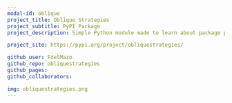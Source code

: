 ```yaml
---
modal-id: oblique
project_title: Oblique Strategies
project_subtitle: PyPI Package
project_description: Simple Python module made to learn about package publishing and Python scripting. The idea behind it comes from <a target="_blank" href='http://www.rtqe.net/ObliqueStrategies/'>Oblique Strategies</a>, a deck of cards made by Brian Eno and Peter Schmidt to overcome a productivity stalemate.

project_site: https://pypi.org/project/obliquestrategies/

github_user: FdelMazo
github_repo: obliquestrategies
github_pages:
github_collaborators:

img: obliquestrategies.png
---
```


